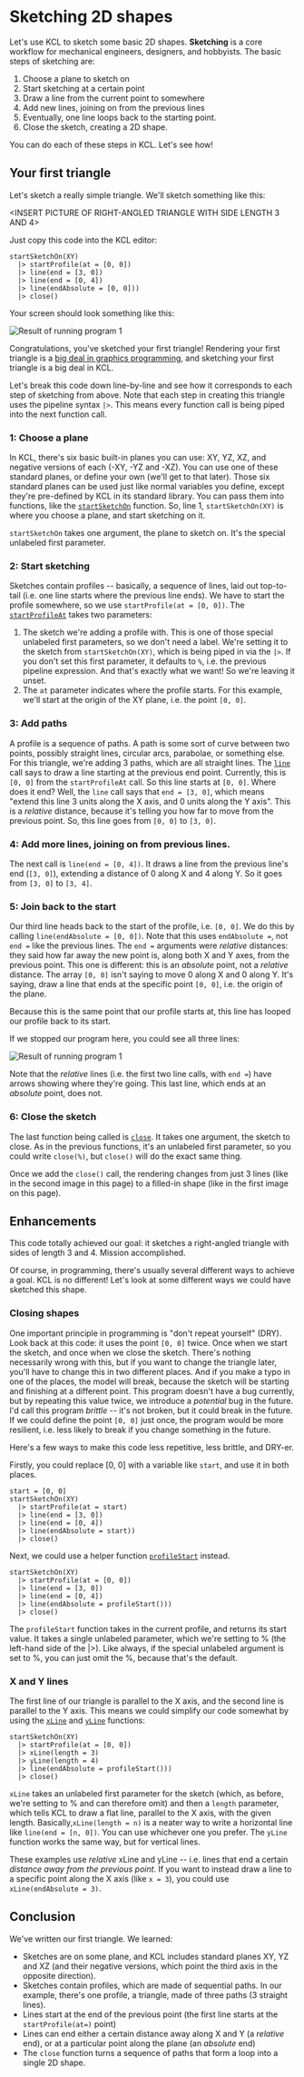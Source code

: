# Sketching 2D shapes

<!-- toc -->

Let's use KCL to sketch some basic 2D shapes. **Sketching** is a core workflow for mechanical engineers, designers, and hobbyists. The basic steps of sketching are:

1. Choose a plane to sketch on
2. Start sketching at a certain point
3. Draw a line from the current point to somewhere
4. Add new lines, joining on from the previous lines
5. Eventually, one line loops back to the starting point.
6. Close the sketch, creating a 2D shape.

You can do each of these steps in KCL. Let's see how!

## Your first triangle

Let's sketch a really simple triangle. We'll sketch something like this:

<INSERT PICTURE OF RIGHT-ANGLED TRIANGLE WITH SIDE LENGTH 3 AND 4>

Just copy this code into the KCL editor:


```kcl
startSketchOn(XY)
  |> startProfile(at = [0, 0])
  |> line(end = [3, 0])
  |> line(end = [0, 4])
  |> line(endAbsolute = [0, 0]))
  |> close()
```

Your screen should look something like this:

![Result of running program 1](images/static/triangle_closed.png)

Congratulations, you've sketched your first triangle! Rendering your first triangle is a [big deal in graphics programming](https://rampantgames.com/blog/?p=7745), and sketching your first triangle is a big deal in KCL. 

Let's break this code down line-by-line and see how it corresponds to each step of sketching from above. Note that each step in creating this triangle uses the pipeline syntax `|>`. This means every function call is being piped into the next function call. 

### 1: Choose a plane

In KCL, there's six basic built-in planes you can use: XY, YZ, XZ, and negative versions of each (-XY, -YZ and -XZ). You can use one of these standard planes, or define your own (we'll get to that later). Those six standard planes can be used just like normal variables you define, except they're pre-defined by KCL in its standard library. You can pass them into functions, like the [`startSketchOn`] function. So, line 1, `startSketchOn(XY)` is where you choose a plane, and start sketching on it.

`startSketchOn` takes one argument, the plane to sketch on. It's the special unlabeled first parameter.

### 2: Start sketching

Sketches contain profiles -- basically, a sequence of lines, laid out top-to-tail (i.e. one line starts where the previous line ends). We have to start the profile somewhere, so we use `startProfile(at = [0, 0])`. The [`startProfileAt`] takes two parameters:

1. The sketch we're adding a profile with. This is one of those special unlabeled first parameters, so we don't need a label. We're setting it to the sketch from `startSketchOn(XY)`, which is being piped in via the `|>`. If you don't set this first parameter, it defaults to `%`, i.e. the previous pipeline expression. And that's exactly what we want! So we're leaving it unset.
2. The `at` parameter indicates where the profile starts. For this example, we'll start at the origin of the XY plane, i.e. the point `[0, 0]`.

### 3: Add paths

A profile is a sequence of paths. A path is some sort of curve between two points, possibly straight lines, circular arcs, parabolae, or something else. For this triangle, we're adding 3 paths, which are all straight lines. The [`line`] call says to draw a line starting at the previous end point. Currently, this is `[0, 0]` from the `startProfileAt` call. So this line starts at `[0, 0]`. Where does it end? Well, the `line` call says that `end = [3, 0]`, which means "extend this line 3 units along the X axis, and 0 units along the Y axis". This is a _relative_ distance, because it's telling you how far to move from the previous point. So, this line goes from `[0, 0]` to `[3, 0]`.

### 4: Add more lines, joining on from previous lines.

The next call is `line(end = [0, 4])`. It draws a line from the previous line's end (`[3, 0]`), extending a distance of 0 along X and 4 along Y. So it goes from `[3, 0]` to `[3, 4]`. 

### 5: Join back to the start

Our third line heads back to the start of the profile, i.e. `[0, 0]`. We do this by calling `line(endAbsolute = [0, 0])`. Note that this uses `endAbsolute =`, not `end =` like the previous lines. The `end =` arguments were _relative_ distances: they said how far away the new point is, along both X and Y axes, from the previous point. This one is different: this is an _absolute_ point, not a _relative_ distance. The array `[0, 0]` isn't saying to move 0 along X and 0 along Y. It's saying, draw a line that ends at the specific point `[0, 0]`, i.e. the origin of the plane.

Because this is the same point that our profile starts at, this line has looped our profile back to its start.

If we stopped our program here, you could see all three lines:

![Result of running program 1](images/static/triangle_open.png)

Note that the _relative_ lines (i.e. the first two line calls, with `end =`) have arrows showing where they're going. This last line, which ends at an _absolute_ point, does not.

### 6: Close the sketch

The last function being called is [`close`]. It takes one argument, the sketch to close. As in the previous functions, it's an unlabeled first parameter, so you could write `close(%)`, but `close()` will do the exact same thing.

Once we add the `close()` call, the rendering changes from just 3 lines (like in the second image in this page) to a filled-in shape (like in the first image on this page).

## Enhancements

This code totally achieved our goal: it sketches a right-angled triangle with sides of length 3 and 4. Mission accomplished.

Of course, in programming, there's usually several different ways to achieve a goal. KCL is no different! Let's look at some different ways we could have sketched this shape.

### Closing shapes

One important principle in programming is "don't repeat yourself" (DRY). Look back at this code: it uses the point `[0, 0]` twice. Once when we start the sketch, and once when we close the sketch. There's nothing necessarily wrong with this, but if you want to change the triangle later, you'll have to change this in two different places. And if you make a typo in one of the places, the model will break, because the sketch will be starting and finishing at a different point. This program doesn't have a bug currently, but by repeating this value twice, we introduce a _potential_ bug in the future. I'd call this program _brittle_ -- it's not broken, but it could break in the future. If we could define the point `[0, 0]` just once, the program would be more resilient, i.e. less likely to break if you change something in the future.

Here's a few ways to make this code less repetitive, less brittle, and DRY-er.

Firstly, you could replace [0, 0] with a variable like `start`, and use it in both places.


```kcl
start = [0, 0]
startSketchOn(XY)
  |> startProfile(at = start)
  |> line(end = [3, 0])
  |> line(end = [0, 4])
  |> line(endAbsolute = start))
  |> close()
```

Next, we could use a helper function [`profileStart`] instead.

```kcl
startSketchOn(XY)
  |> startProfile(at = [0, 0])
  |> line(end = [3, 0])
  |> line(end = [0, 4])
  |> line(endAbsolute = profileStart()))
  |> close()
```

The `profileStart` function takes in the current profile, and returns its start value. It takes a single unlabeled parameter, which we're setting to % (the left-hand side of the |>). Like always, if the special unlabeled argument is set to %, you can just omit the %, because that's the default.

### X and Y lines

The first line of our triangle is parallel to the X axis, and the second line is parallel to the Y axis. This means we could simplify our code somewhat by using the [`xLine`] and [`yLine`] functions:

```kcl
startSketchOn(XY)
  |> startProfile(at = [0, 0])
  |> xLine(length = 3)
  |> yLine(length = 4)
  |> line(endAbsolute = profileStart()))
  |> close()
```

`xLine` takes an unlabeled first parameter for the sketch (which, as before, we're setting to % and can therefore omit) and then a `length` parameter, which tells KCL to draw a flat line, parallel to the X axis, with the given length. Basically,`xLine(length = n)` is a neater way to write a horizontal line like `line(end = [n, 0])`. You can use whichever one you prefer. The `yLine` function works the same way, but for vertical lines.

These examples use _relative_ xLine and yLine -- i.e. lines that end a certain _distance away from the previous point_. If you want to instead draw a line to a specific point along the X axis (like `x = 3`), you could use `xLine(endAbsolute = 3)`.


## Conclusion

We've written our first triangle. We learned:

 - Sketches are on some plane, and KCL includes standard planes XY, YZ and XZ (and their negative versions, which point the third axis in the opposite direction).
 - Sketches contain profiles, which are made of sequential paths. In our example, there's one profile, a triangle, made of three paths (3 straight lines).
 - Lines start at the end of the previous point (the first line starts at the `startProfile(at=)` point)
 - Lines can end either a certain distance away along X and Y (a _relative_ end), or at a particular point along the plane (an _absolute_ end)
 - The `close` function turns a sequence of paths that form a loop into a single 2D shape.

[`close`]: https://zoo.dev/docs/kcl/close
[`line`]: https://zoo.dev/docs/kcl/line
[`profileStart`]: https://zoo.dev/docs/kcl/profileStart
[`startProfileAt`]: https://zoo.dev/docs/kcl/startProfileAt
[`startSketchOn`]: https://zoo.dev/docs/kcl/startSketchOn
[`xLine`]: https://zoo.dev/docs/kcl/xLine
[`yLine`]: https://zoo.dev/docs/kcl/yLine
